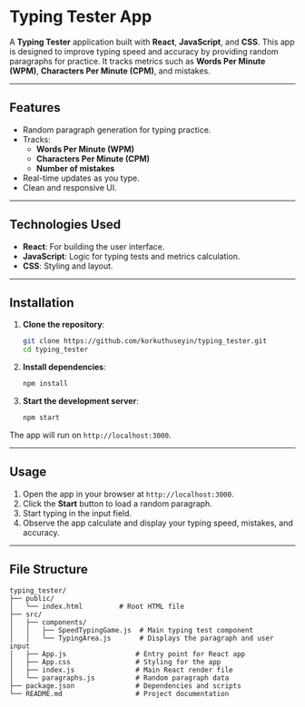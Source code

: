 # Typing Tester App

A **Typing Tester** application built with **React**, **JavaScript**, and **CSS**. This app is designed to improve typing speed and accuracy by providing random paragraphs for practice. It tracks metrics such as **Words Per Minute (WPM)**, **Characters Per Minute (CPM)**, and mistakes.

---

## Features

- Random paragraph generation for typing practice.
- Tracks:
  - **Words Per Minute (WPM)**
  - **Characters Per Minute (CPM)**
  - **Number of mistakes**
- Real-time updates as you type.
- Clean and responsive UI.

---

## Technologies Used

- **React**: For building the user interface.
- **JavaScript**: Logic for typing tests and metrics calculation.
- **CSS**: Styling and layout.

---

## Installation

1. **Clone the repository**:
    ```bash
    git clone https://github.com/korkuthuseyin/typing_tester.git
    cd typing_tester
    ```

2. **Install dependencies**:
    ```bash
    npm install
    ```

3. **Start the development server**:
    ```bash
    npm start
    ```

The app will run on `http://localhost:3000`.

---

## Usage

1. Open the app in your browser at `http://localhost:3000`.
2. Click the **Start** button to load a random paragraph.
3. Start typing in the input field.
4. Observe the app calculate and display your typing speed, mistakes, and accuracy.

---

## File Structure

```plaintext
typing_tester/
├── public/
│   └── index.html         # Root HTML file
├── src/
│   ├── components/
│   │   ├── SpeedTypingGame.js  # Main typing test component
│   │   └── TypingArea.js       # Displays the paragraph and user input
│   ├── App.js                 # Entry point for React app
│   ├── App.css                # Styling for the app
│   ├── index.js               # Main React render file
│   └── paragraphs.js          # Random paragraph data
├── package.json               # Dependencies and scripts
└── README.md                  # Project documentation

